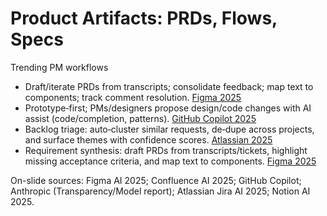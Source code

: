 # Product Artifacts: PRDs, Flows, Specs
Trending PM workflows

- Draft/iterate PRDs from transcripts; consolidate feedback; map text to components; track comment resolution. [Figma 2025][Confluence AI 2025]
- Prototype‑first; PMs/designers propose design/code changes with AI assist (code/completion, patterns). [GitHub Copilot 2025][Anthropic 2025]
- Backlog triage: auto‑cluster similar requests, de‑dupe across projects, and surface themes with confidence scores. [Atlassian 2025][Notion 2025]
- Requirement synthesis: draft PRDs from transcripts/tickets, highlight missing acceptance criteria, and map text to components. [Figma 2025][Confluence AI 2025]

On-slide sources: Figma AI 2025; Confluence AI 2025; GitHub Copilot; Anthropic (Transparency/Model report); Atlassian Jira AI 2025; Notion AI 2025.

[Figma 2025]: https://www.figma.com/ai/
[Confluence AI 2025]: https://www.atlassian.com/software/confluence/ai
[GitHub Copilot 2025]: https://docs.github.com/en/copilot
[Anthropic 2025]: https://www.anthropic.com/transparency/model-report
[Atlassian 2025]: https://www.atlassian.com/software/jira/ai
[Notion 2025]: https://www.notion.so/product/ai
